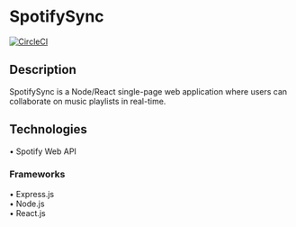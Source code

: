 # SpotifySync  
[![CircleCI](https://circleci.com/gh/mike-le/SpotifySync.svg?style=shield)](https://circleci.com/gh/mike-le/SpotifySync)  

## Description
SpotifySync is a Node/React single-page web application where users can collaborate on music playlists in real-time.

## Technologies  
• Spotify Web API

### Frameworks
• Express.js  
• Node.js  
• React.js  
